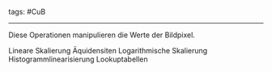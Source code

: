 tags: #CuB 

---

Diese Operationen manipulieren die Werte der Bildpixel.

Lineare Skalierung
Äquidensiten
Logarithmische Skalierung
Histogrammlinearisierung
Lookuptabellen
